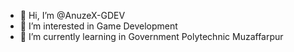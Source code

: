 - 👋 Hi, I’m @AnuzeX-GDEV
- 👀 I’m interested in Game Development
- 🌱 I’m currently learning in Government Polytechnic Muzaffarpur


<!---
AnuzeX-GDEV/AnuzeX-GDEV is a ✨ special ✨ repository because its `README.md` (this file) appears on your GitHub profile.
You can click the Preview link to take a look at your changes.
--->

